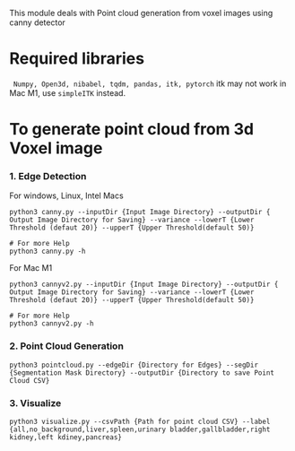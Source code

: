 This module deals with Point cloud generation from voxel images using canny detector

# Required libraries
` Numpy,
 Open3d,
 nibabel,
tqdm,
pandas,
itk,
pytorch`
itk may not work in Mac M1, use `simpleITK` instead.

# To generate point cloud from 3d Voxel image

### 1. Edge Detection

For windows, Linux, Intel Macs
``` 
python3 canny.py --inputDir {Input Image Directory} --outputDir { Output Image Directory for Saving} --variance --lowerT {Lower Threshold (defaut 20)} --upperT {Upper Threshold(default 50)}
```
```
# For more Help
python3 canny.py -h
```

For Mac M1
``` 
python3 cannyv2.py --inputDir {Input Image Directory} --outputDir { Output Image Directory for Saving} --variance --lowerT {Lower Threshold (defaut 20)} --upperT {Upper Threshold(default 50)}
```
```
# For more Help
python3 cannyv2.py -h
```

### 2. Point Cloud Generation

```
python3 pointcloud.py --edgeDir {Directory for Edges} --segDir {Segmentation Mask Directory} --outputDir {Directory to save Point Cloud CSV}
```

### 3. Visualize
```
python3 visualize.py --csvPath {Path for point cloud CSV} --label {all,no_background,liver,spleen,urinary bladder,gallbladder,right kidney,left kdiney,pancreas}
```
